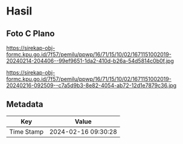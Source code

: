 # Hasil

## Foto C Plano

https://sirekap-obj-formc.kpu.go.id/7f57/pemilu/ppwp/16/71/15/10/02/1671151002019-20240214-204406--99ef9651-1da2-410d-b26a-54d5814c0b0f.jpg

https://sirekap-obj-formc.kpu.go.id/7f57/pemilu/ppwp/16/71/15/10/02/1671151002019-20240216-092509--c7a5d9b3-8e82-4054-ab72-12d1e7879c36.jpg


## Metadata

| Key        | Value               |
| ---------- | ------------------- |
| Time Stamp | 2024-02-16 09:30:28 |



